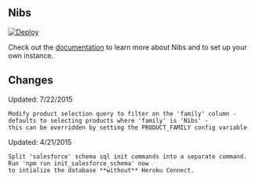 ## Nibs

[![Deploy](https://www.herokucdn.com/deploy/button.png)](https://heroku.com/deploy)

Check out the [documentation](http://heroku.github.io/nibs) to learn more about Nibs and to set up your own instance.

## Changes

Updated: 7/22/2015

    Modify product selection query to filter on the 'family' column - defaults to selecting products where 'family' is 'Nibs' - 
    this can be overridden by setting the PRODUCT_FAMILY config variable
    
Updated: 4/21/2015

    Split 'salesforce' schema sql init commands into a separate command. Run 'npm run init_salesforce_schema' now
    to intialize the database **without** Heroku Connect.
    
